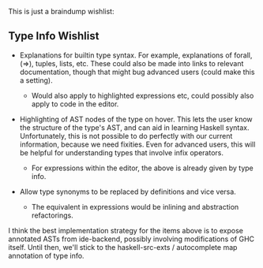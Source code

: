 This is just a braindump wishlist:

Type Info Wishlist
------------------

* Explanations for builtin type syntax.  For example, explanations of
forall, (=>), tuples, lists, etc.  These could also be made into links
to relevant documentation, though that might bug advanced users (could
make this a setting).

  - Would also apply to highlighted expressions etc, could possibly
  also apply to code in the editor.

* Highlighting of AST nodes of the type on hover.  This lets the user
know the structure of the type's AST, and can aid in learning Haskell
syntax.  Unfortunately, this is not possible to do perfectly with our
current information, because we need fixities.  Even for advanced
users, this will be helpful for understanding types that involve infix
operators.

  - For expressions within the editor, the above is already given by type
  info.

* Allow type synonyms to be replaced by definitions and vice versa.

  - The equivalent in expressions would be inlining and abstraction
  refactorings.

I think the best implementation strategy for the items above is to
expose annotated ASTs from ide-backend, possibly involving
modifications of GHC itself.  Until then, we'll stick to the
haskell-src-exts / autocomplete map annotation of type info.
